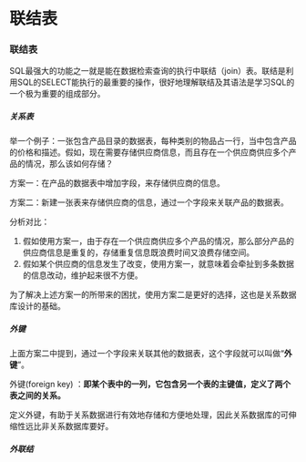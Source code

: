 # 联结表

### 联结表

SQL最强大的功能之一就是能在数据检索查询的执行中联结（join）表。联结是利用SQL的SELECT能执行的最重要的操作，很好地理解联结及其语法是学习SQL的一个极为重要的组成部分。

##### 关系表

举一个例子：一张包含产品目录的数据表，每种类别的物品占一行，当中包含产品的价格和描述。假如，现在需要存储供应商信息，而且存在一个供应商供应多个产品的情况，那么该如何存储？

方案一：在产品的数据表中增加字段，来存储供应商的信息。

方案二：新建一张表来存储供应商的信息，通过一个字段来关联产品的数据表。

分析对比：

1. 假如使用方案一，由于存在一个供应商供应多个产品的情况，那么部分产品的供应商信息是重复的，存储重复信息既浪费时间又浪费存储空间。
2. 假如某个供应商的信息发生了改变，使用方案一，就意味着会牵扯到多条数据的信息改动，维护起来很不方便。

为了解决上述方案一的所带来的困扰，使用方案二是更好的选择，这也是关系数据库设计的基础。

##### 外键

上面方案二中提到，通过一个字段来关联其他的数据表，这个字段就可以叫做“**外键**”。

外键(foreign key) ：**即某个表中的一列，它包含另一个表的主键值，定义了两个表之间的关系。**

定义外键，有助于关系数据进行有效地存储和方便地处理，因此关系数据库的可伸缩性远比非关系数据库要好。

##### 外联结